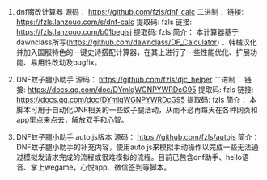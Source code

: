 1. dnf魔改计算器
源码：
https://github.com/fzls/dnf_calc
二进制：
链接: https://fzls.lanzouo.com/s/dnf-calc 提取码: fzls
链接: https://fzls.lanzouo.com/b01begisj 提取码: fzls
简介：
本计算器基于dawnclass所写(https://github.com/dawnclass/DF_Calculator) 、韩械汉化并加入国服特色的一键史诗搭配计算器，在其上进行了一些性能优化、扩展功能、易用性改动及bugfix。

2. DNF蚊子腿小助手
源码：
https://github.com/fzls/djc_helper
二进制：
链接: https://docs.qq.com/doc/DYmlqWGNPYWRDcG95 提取码: fzls
链接: https://docs.qq.com/doc/DYmlqWGNPYWRDcG95 提取码: fzls
简介：
本脚本可用于自动化DNF相关的一些蚊子腿活动，从而不必再每天在各种网页和app里点来点去，解放双手和心智。

3. DNF蚊子腿小助手 auto.js版本
源码：
https://github.com/fzls/autojs
简介：
DNF蚊子腿小助手的补充内容，使用auto.js来模拟手动操作以完成一些无法通过模拟发请求完成的流程或很难模拟的流程。目前已包含dnf助手、hello语音、掌上wegame，心悦app、微信签到等脚本。
